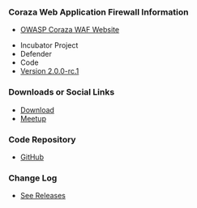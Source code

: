 ### Coraza Web Application Firewall Information
* [OWASP Coraza WAF Website](https://www.coraza.io/)
<!--* <i class="fas fa-flask" style="color:rgb(224,219,101);"></i> Lab Project-->
* <i class="fas fa-egg" style="color:rgb(90,129,175);"></i> Incubator Project
* <i class="fas fa-shield-alt" style="color:#233e81;"></i> Defender
* <i class="fas fa-code"></i> Code
* [Version 2.0.0-rc.1](https://github.com/jptosso/coraza-waf/releases/tag/v2.0.0-rc.1)

### Downloads or Social Links
* [Download]((https://www.github.com/jptosso/coraza-waf))
* [Meetup](#)

### Code Repository
* [GitHub](https://www.github.com/jptosso/coraza-waf)

### Change Log
* [See Releases](https://www.github.com/jptosso/coraza-waf/releases)
